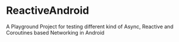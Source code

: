 # ReactiveAndroid
A Playground Project for testing different kind of Async, Reactive and Coroutines based Networking in Android
